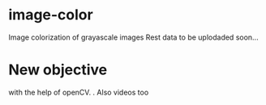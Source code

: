 # image-color
Image colorization of grayascale images
Rest data to be uplodaded soon...
 
 # New objective
 with the help of openCV.
 .
 Also videos too
